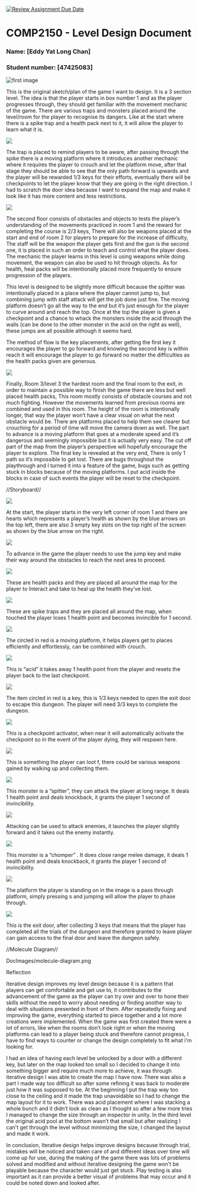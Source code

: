 [![Review Assignment Due Date](https://classroom.github.com/assets/deadline-readme-button-24ddc0f5d75046c5622901739e7c5dd533143b0c8e959d652212380cedb1ea36.svg)](https://classroom.github.com/a/YyUO0xtt)
# COMP2150  - Level Design Document
### Name: [Eddy Yat Long Chan]
### Student number: [47425083] 

![first image](DocImages<1.png>)

This is the original sketch/plan of the game I want to design. It is a 3 section level. The idea is that the player starts in box number 1 and as the player progresses through, they should get familiar with the movement mechanic of the game. There are various traps and monsters placed around the level/room for the player to recognise its dangers. Like at the start where there is a spike trap and a health pack next to it, it will allow the player to learn what it is.

![](DocImages/<2.png>)

The trap is placed to remind players to be aware, after passing through the spike there is a moving platform where it introduces another mechanic where it requires the player to crouch and let the platform move, after that stage they should be able to see that the only path forward is upwards and the player will be rewarded 1/3 keys for their efforts, eventually there will be checkpoints to let the player know that they are going in the right direction. I had to scratch the door idea because I want to expand the map and make it look like it has more content and less restrictions. 

![](DocImages/<creeper.png>)

The second floor consists of obstacles and objects to tests the player’s understanding of the movements practiced in room 1 and the reward for completing the course is 2/3  keys, There will also be weapons placed at the start and end of room 2 for players to prepare for the increase of difficulty, The staff will be the weapon the player gets first and the gun is the second one, it is placed in such an order to teach and control what the player does. The mechanic the player learns in this level is using weapons while doing movement, the weapon can also be used to hit through objects. As for health, heal packs will be intentionally placed more frequently to ensure progression of the players.


This level is designed to be slightly more difficult because the spitter was intentionally placed in a place where the player cannot jump to, but combining jump with staff attack will get the job done just fine. The moving platform doesn’t go all the way to the end but it’s just enough for the player to curve around and reach the top. Once at the top the player is given a checkpoint and a chance to whack the monsters inside the acid through the walls (can be done to the other monster in the acid on the right as well), these jumps are all possible although it seems hard.

The method of flow is the key placements, after getting the first key it encourages the player to go forward and knowing the second key is within reach it will encourage the player to go forward no matter the difficulties as the health packs given are generous.

![](DocImages/<3.png>)

Finally, Room 3/level 3 the hardest room and the final room to the exit, in order to maintain a possible way to finish the game there are less but well placed health packs, This room mostly consists of obstacle courses and not much fighting. However the movements learned from previous rooms are combined and used in this room. The height of the room is intentionally longer, that way the player won’t have a clear visual on what the next obstacle would be. There are platforms placed to help them see clearer but crouching for a period of time will move the camera down as well. The part to advance is a moving platform that goes at a moderate speed and it’s dangerous and seemingly impossible but it is actually very easy. The cut off part of the map from the player’s perspective will hopefully encourage the player to explore. The final key is revealed at the very end, There is only 1 path so it’s impossible to get lost. There are bugs throughout the playthrough and I turned it into a feature of the game, bugs such as getting stuck in blocks because of the moving platforms. I put acid inside the blocks in case of such events the player will be reset to the checkpoint. 


//Storyboard//
 
![](DocImages/<5.png>)

At the start, the player starts in the very left corner of room 1 and there are hearts which represents a player’s health as shown by the blue arrows on the top left, there are also 3 empty key slots on the top right of the screen as shown by the blue arrow on the right.  

![](DocImages/<4.png>)

To advance in the game the player needs to use the jump key and make their way around the obstacles to reach the next area to proceed. 

![](DocImages/<6.png>)

These are health packs and they are placed all around the map for the player to Interact and take to heal up the health they’ve lost.

![](DocImages/<7.png>)

These are spike traps and they are placed all around the map, when touched the player loses 1 health point and becomes invincible for 1 second. 

![](DocImages/<8.png>)

The circled in red is a moving platform, it helps players get to places efficiently and effortlessly, can be combined with crouch.

![](DocImages/<9.png>)

This is “acid” it takes away 1 health point from the player and resets the player back to the last checkpoint. 

![](DocImages/<10.png>)

The item circled in red is a key, this is 1/3 keys needed to open the exit door to escape this dungeon. The player will need 3/3 keys to complete the dungeon.

![](DocImages/<11.png>)

This is a checkpoint activator, when near it will automatically activate the checkpoint so in the event of the player dying, they will respawn here.

![](DocImages/<13.png>)

This is something the player can loot f, there could be various weapons gained by walking up and collecting them.

![](DocImages/<14.png>)

This monster is a “spitter”, they can attack the player at long range. It deals 1 health point and deals knockback, it grants the player 1 second of invincibility. 

![](DocImages/<15.png>)

Attacking can be used to attack enemies, it launches the player slightly forward and it takes out the enemy instantly.

![](DocImages/<16.png>)

This monster is a “chomper” . It does close range melee damage, it deals 1 health point and deals knockback, it grants the player 1 second of invincibility. 

![](DocImages/<17.png>)

The platform the player is standing on in the image is a pass through platform, simply pressing s and jumping will allow the player to phase through.

![](DocImages/<18.png>)

This is the exit door, after collecting 3 keys that means that the player has completed all the trials of the dungeon and therefore granted to leave player can gain access to the final door and leave the dungeon safely.


//Molecule Diagram//

DocImages/molecule-diagram.png

Reflection


Iterative design improves my level design because it is a pattern that players can get comfortable and get use to, it contributes to the advancement of the game as the player can try over and over to hone their skills without the need to worry about needing or finding another way to deal with situations presented in front of them.  After repeatedly fixing and improving the game, everything started to piece together and a lot more creations were implemented. When the game was first created there were a lot of errors, like when the rooms don’t look right or when the moving platforms can lead to a player being stuck and therefore cannot progress, I have to find ways to counter or change the design completely to fit what i'm looking for. 

I had an idea of having each level be unlocked by a door with a different key, but later on the map looked too small so I decided to change it into something bigger and require much more to achieve, it was through iterative design I was able to create the map I have now. There was also a part I made way too difficult so after some refining it was back to moderate just how it was supposed to be. At the beginning I put the trap way too close to the ceiling and it made the trap unavoidable so I had to change the map layout for it to work. There was acid placement where I was stacking a whole bunch and it didn’t look as clean as I thought so after a few more tries I managed to change the size through an inspector in unity. In the third level the original acid pool at the bottom wasn’t that small but after realizing I can't get through the level without minimizing the size, I changed the layout and made it work. 

In conclusion, Iterative design helps improve designs because through trial, mistakes will be noticed and taken care of and different ideas over time will come up for use, during the making of the game there was lots of problems solved and modified and without iterative designing the game won’t be playable because the character would just get stuck. Play testing is also important as it can provide a better visual of problems that may occur and it could be noted down and looked after. 



